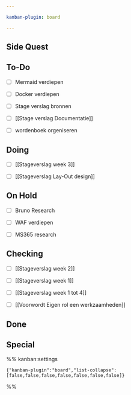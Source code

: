 ```yaml
---

kanban-plugin: board

---
```


## Side Quest



## To-Do

- [ ] Mermaid verdiepen
- [ ] Docker verdiepen
- [ ] Stage verslag bronnen
- [ ] [[Stage verslag Documentatie]]
- [ ] wordenboek orgeniseren


## Doing

- [ ] [[Stageverslag week 3]]
- [ ] [[Stageverslag Lay-Out design]]


## On Hold

- [ ] Bruno Research
- [ ] WAF verdiepen
- [ ] MS365 research


## Checking

- [ ] [[Stageverslag week 2]]
- [ ] [[Stageverslag week 1]]
- [ ] [[Stageverslag week 1 tot 4]]
- [ ] [[Voorwordt Eigen rol een werkzaamheden]]


## Done



## Special





%% kanban:settings
```
{"kanban-plugin":"board","list-collapse":[false,false,false,false,false,false,false]}
```
%%